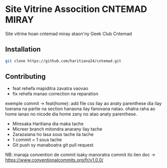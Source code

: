 # Site Vitrine Assocition CNTEMAD MIRAY

Site vitrine hoan cntemad miray ataon'ny Geek Club Cntemad

## Installation

```bash
git clone https://github.com/haritiana24/cntemad.git
```

## Contributing

* feat rehefa mapiditra zavatra vaovao 
* fix rehefa manao correction na reparation

exemple commit -> feat(home): add file css 
ilay ao anaty parenthese dia ilay toerana na partie na section hanaona ilay fanovana natao.
ohatra raha ao home ianao no nicode dia home zany no atao anaty parenthese.

- Miresaka Haritiana dia maka tache 
- Micreer branch mitondra anarany ilay tache 
- Zarazaiana ho lasa sous tache ila tache
- 1 commit = 1 sous tache 
- Git push sy manaboatra git pull request

NB: manaja convention de commit isaky manoratra commit ito lien doc -> https://www.conventionalcommits.org/fr/v1.0.0/